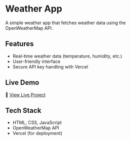 # Weather App

A simple weather app that fetches weather data using the OpenWeatherMap API.

## Features
- Real-time weather data (temperature, humidity, etc.)
- User-friendly interface
- Secure API key handling with Vercel

## Live Demo
🔗 [View Live Project](https://weather-app-two-mauve-68.vercel.app/)

## Tech Stack
- HTML, CSS, JavaScript
- OpenWeatherMap API
- Vercel (for deployment)
